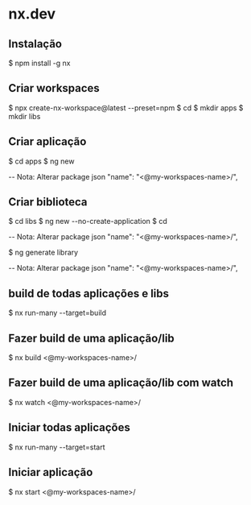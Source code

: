 # nx.dev

## Instalação
$ npm install -g nx

## Criar workspaces
$ npx create-nx-workspace@latest <my-workspace-name> --preset=npm
$ cd <my-workspace-name>
$ mkdir apps
$ mkdir libs

## Criar aplicação
$ cd apps
$ ng new <my-app-name>

-- Nota: Alterar package json
"name": "<@my-workspaces-name>/<my-app-name>",

## Criar biblioteca
$ cd libs
$ ng new <my-workspace-name> --no-create-application
$ cd <my-workspace-name>

-- Nota: Alterar package json
"name": "<@my-workspaces-name>/<my-lib-name>",

$ ng generate library <my-lib-name>

-- Nota: Alterar package json
"name": "<@my-workspaces-name>/<my-lib-name>",

## build de todas aplicações e libs
$ nx run-many --target=build

## Fazer build de uma aplicação/lib
$ nx build <@my-workspaces-name>/<my-app-or-lib-name>

## Fazer build de uma aplicação/lib com watch
$ nx watch <@my-workspaces-name>/<my-app-or-lib-name>

## Iniciar todas aplicações
$ nx run-many --target=start

## Iniciar aplicação
$ nx start <@my-workspaces-name>/<my-app-name>